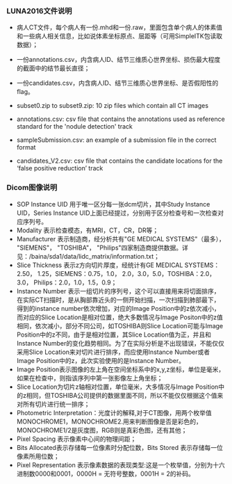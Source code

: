### LUNA2016文件说明
* 病人CT文件，每个病人有一份.mhd和一份.raw，里面包含单个病人的体素值和一些病人相关信息，比如说体素坐标原点、层距等（可用SimpleITK包读取数据）；

* 一份annotations.csv，内含病人ID、结节三维质心世界坐标、损伤最大程度的截面中的结节最长直径；

* 一份candidates.csv，内含病人ID、结节三维质心世界坐标、是否假阳性的flag。

* subset0.zip to subset9.zip: 10 zip files which contain all CT images
* annotations.csv: csv file that contains the annotations used as reference standard for the 'nodule detection' track
* sampleSubmission.csv: an example of a submission file in the correct format
* candidates_V2.csv: csv file that contains the candidate locations for the ‘false positive reduction’ track

### Dicom图像说明

* SOP Instance UID 用于唯一区分每一张dcm切片，其中Study Instance UID，Series Instance UID上面已经提过，分别用于区分检查号和一次检查对应序列号。
* Modality 表示检查模态，有MRI，CT，CR，DR等；
* Manufacturer 表示制造商，经分析共有"GE MEDICAL SYSTEMS"（最多）， "SIEMENS"， "TOSHIBA"， "Philips"四家制造商提供数据。详见：/baina/sda1/data/lidc_matrix/information.txt；
* Slice Thickness 表示z方向切片厚度，经统计有GE MEDICAL SYSTEMS：2.50， 1.25，SIEMENS：0.75，1.0， 2.0，3.0，5.0，TOSHIBA：2.0， 3.0， Philips：2.0，1.0，1.5，0.9；
* Instance Number 表示一组切片的序列号，这个可以直接用来将切面排序，在实际CT扫描时，是从胸部靠近头的一侧开始扫描，一次扫描到肺部最下，得到的instance number依次增加，对应的Image Position中的z依次减小，而对应的Slice Location是相对位置，绝大多数情况与Image Positon中的z值相同，依次减小，部分不同公司，如TOSHIBA则Slice Location可能与Image Position中的z不同，由于是相对位置，其Slice Location值为正，并且和Instance Number的变化趋势相同。为了在实际分析是不出现错误，不能仅仅采用Slice Location来对切片进行排序，而应使用Instance Number或者Image Position中的z，此次实验使用的是Instance Number。
* Image Position表示图像的左上角在空间坐标系中的x,y,z坐标，单位是毫米，如果在检查中，则指该序列中第一张影像左上角坐标；
* Slice Location为切片z轴相对位置，单位毫米，大多情况与Image Position中的z相同，但TOSHIBA公司提供的数据里面不同，所以不能仅仅根据这个值来对所有切片进行统一排序；
* Photometric Interpretation：光度计的解释,对于CT图像，用两个枚举值MONOCHROME1，MONOCHROME2.用来判断图像是否是彩色的，MONOCHROME1/2是灰度图，RGB则是真彩色图，还有其他；
* Pixel Spacing 表示像素中心间的物理间距；
* Bits Allocated表示存储每一位像素时分配位数，Bits Stored 表示存储每一位像素所用位数；
* Pixel Representation 表示像素数据的表现类型:这是一个枚举值，分别为十六进制数0000和0001，0000H = 无符号整数，0001H = 2的补码。
